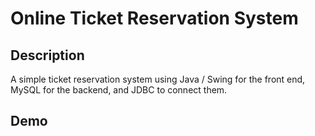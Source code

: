 # Online Ticket Reservation System

## Description

A simple ticket reservation system using Java / Swing for the front end, MySQL for the backend, and JDBC to connect them.

## Demo
[](demo/DemoVideo.mp4)